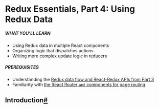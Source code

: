 # Redux Essentials, Part 4: Using Redux Data

##### WHAT YOU'LL LEARN

- Using Redux data in multiple React components
- Organizing logic that dispatches actions
- Writing more complex update logic in reducers

##### PREREQUISITES

- Understanding the [Redux data flow and React-Redux APIs from Part 3](https://redux.js.org/tutorials/essentials/part-3-data-flow)
- Familiarity with [the React Router `` and `` components for page routing](https://reacttraining.com/react-router/web/api)

## Introduction[#](https://redux.js.org/tutorials/essentials/part-4-using-data#introduction)

